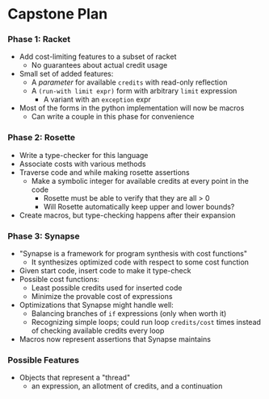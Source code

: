 


# Capstone Plan #

### Phase 1: Racket ###

* Add cost-limiting features to a subset of racket
    - No guarantees about actual credit usage
* Small set of added features:
    - A *parameter* for available `credits` with read-only reflection
    - A `(run-with limit expr)` form with arbitrary `limit` expression
        + A variant with an `exception` expr
* Most of the forms in the python implementation will now be macros
    - Can write a couple in this phase for convenience

### Phase 2: Rosette ###

* Write a type-checker for this language
* Associate costs with various methods
* Traverse code and while making rosette assertions
    - Make a symbolic integer for available credits at every point in the code
        + Rosette must be able to verify that they are all > 0
        + Will Rosette automatically keep upper and lower bounds?
* Create macros, but type-checking happens after their expansion

### Phase 3: Synapse ###

* "Synapse is a framework for program synthesis with cost functions"
    - It synthesizes optimized code with respect to some cost function
* Given start code, insert code to make it type-check
* Possible cost functions:
    - Least possible credits used for inserted code
    - Minimize the provable cost of expressions
* Optimizations that Synapse might handle well:
    - Balancing branches of `if` expressions (only when worth it)
    - Recognizing simple loops; could run loop `credits/cost` times instead of checking available credits every loop
* Macros now represent assertions that Synapse maintains

### Possible Features ###

* Objects that represent a "thread"
    * an expression, an allotment of credits, and a continuation







